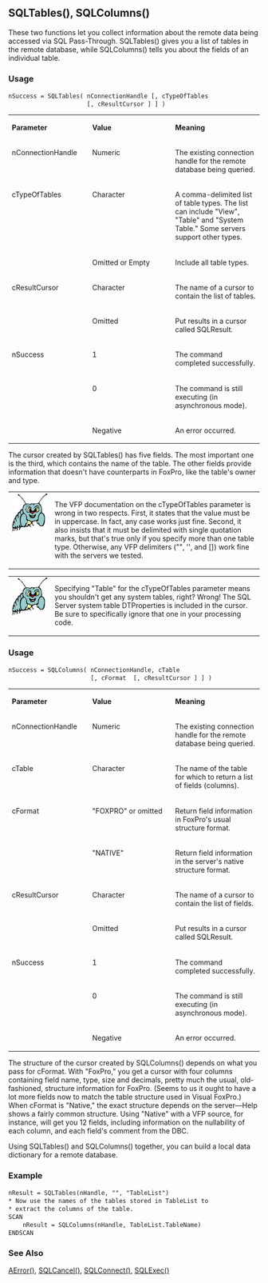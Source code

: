 ## SQLTables(), SQLColumns()

These two functions let you collect information about the remote data being accessed via SQL Pass-Through. SQLTables() gives you a list of tables in the remote database, while SQLColumns() tells you about the fields of an individual table.

### Usage

```foxpro
nSuccess = SQLTables( nConnectionHandle [, cTypeOfTables
                      [, cResultCursor ] ] )
```
<table>
<tr>
  <td width="32%" valign="top">
  <p><b>Parameter</b></p>
  </td>
  <td width=23% valign=top>
  <p><b>Value</b></p>
  </td>
  <td width=45% valign=top>
  <p><b>Meaning</b></p>
  </td>
 </tr>
<tr>
  <td width="32%" valign="top">
  <p>nConnectionHandle</p>
  </td>
  <td width=23% valign=top>
  <p>Numeric</p>
  </td>
  <td width=45% valign=top>
  <p>The existing connection handle for the remote database being queried.</p>
  </td>
 </tr>
<tr>
  <td width=32% rowspan=2 valign=top>
  <p>cTypeOfTables</p>
  </td>
  <td width=23% valign=top>
  <p>Character</p>
  </td>
  <td width=45% valign=top>
  <p>A comma-delimited list of table types. The list can include &quot;View&quot;, &quot;Table&quot; and &quot;System Table.&quot; Some servers support other types. </p>
  </td>
 </tr>
<tr>
  <td width=33% valign=top>
  <p>Omitted or Empty</p>
  </td>
  <td width=67% valign=top>
  <p>Include all table types.</p>
  </td>
 </tr>
<tr>
  <td width=32% rowspan=2 valign=top>
  <p>cResultCursor</p>
  </td>
  <td width=23% valign=top>
  <p>Character</p>
  </td>
  <td width=45% valign=top>
  <p>The name of a cursor to contain the list of tables.</p>
  </td>
 </tr>
<tr>
  <td width=33% valign=top>
  <p>Omitted</p>
  </td>
  <td width=67% valign=top>
  <p>Put results in a cursor called SQLResult.</p>
  </td>
 </tr>
<tr>
  <td width=32% rowspan=3 valign=top>
  <p>nSuccess</p>
  </td>
  <td width=23% valign=top>
  <p>1</p>
  </td>
  <td width=45% valign=top>
  <p>The command completed successfully.</p>
  </td>
 </tr>
<tr>
  <td width=33% valign=top>
  <p>0</p>
  </td>
  <td width=67% valign=top>
  <p>The command is still executing (in asynchronous mode).</p>
  </td>
 </tr>
<tr>
  <td width=33% valign=top>
  <p>Negative</p>
  </td>
  <td width=67% valign=top>
  <p>An error occurred.</p>
  </td>
 </tr>
</table>

The cursor created by SQLTables() has five fields. The most important one is the third, which contains the name of the table. The other fields provide information that doesn't have counterparts in FoxPro, like the table's owner and type.

<table>
<tr>
  <td width="17%" valign="top">
<img width="95" height="78" src="bug.gif">
  </td>
  <td width=83%>
  <p>The VFP documentation on the cTypeOfTables parameter is wrong in two respects. First, it states that the value must be in uppercase. In fact, any case works just fine. Second, it also insists that it must be delimited with single quotation marks, but that's true only if you specify more than one table type. Otherwise, any VFP delimiters (&quot;&quot;, '', and []) work fine with the servers we tested.</p>
  </td>
 </tr>
</table>

<table>
<tr>
  <td width="17%" valign="top">
<img width="95" height="77" src="bug.gif">
  </td>
  <td width=83%>
  <p>Specifying &quot;Table&quot; for the cTypeOfTables parameter means you shouldn't get any system tables, right? Wrong! The SQL Server system table DTProperties is included in the cursor. Be sure to specifically ignore that one in your processing code.</p>
  </td>
 </tr>
</table>

### Usage

```foxpro
nSuccess = SQLColumns( nConnectionHandle, cTable
                       [, cFormat  [, cResultCursor ] ] )
```
<table>
<tr>
  <td width="32%" valign="top">
  <p><b>Parameter</b></p>
  </td>
  <td width=23% valign=top>
  <p><b>Value</b></p>
  </td>
  <td width=45% valign=top>
  <p><b>Meaning</b></p>
  </td>
 </tr>
<tr>
  <td width="32%" valign="top">
  <p>nConnectionHandle</p>
  </td>
  <td width=23% valign=top>
  <p>Numeric</p>
  </td>
  <td width=45% valign=top>
  <p>The existing connection handle for the remote database being queried.</p>
  </td>
 </tr>
<tr>
  <td width="32%" valign="top">
  <p>cTable</p>
  </td>
  <td width=23% valign=top>
  <p>Character</p>
  </td>
  <td width=45% valign=top>
  <p>The name of the table for which to return a list of fields (columns).</p>
  </td>
 </tr>
<tr>
  <td width=32% rowspan=2 valign=top>
  <p>cFormat</p>
  </td>
  <td width=23% valign=top>
  <p>&quot;FOXPRO&quot; or omitted</p>
  </td>
  <td width=45% valign=top>
  <p>Return field information in FoxPro's usual structure format.</p>
  </td>
 </tr>
<tr>
  <td width=33% valign=top>
  <p>&quot;NATIVE&quot;</p>
  </td>
  <td width=67% valign=top>
  <p>Return field information in the server's native structure format.</p>
  </td>
 </tr>
<tr>
  <td width=32% rowspan=2 valign=top>
  <p>cResultCursor</p>
  </td>
  <td width=23% valign=top>
  <p>Character</p>
  </td>
  <td width=45% valign=top>
  <p>The name of a cursor to contain the list of fields.</p>
  </td>
 </tr>
<tr>
  <td width=33% valign=top>
  <p>Omitted</p>
  </td>
  <td width=67% valign=top>
  <p>Put results in a cursor called SQLResult.</p>
  </td>
 </tr>
<tr>
  <td width=32% rowspan=3 valign=top>
  <p>nSuccess</p>
  </td>
  <td width=23% valign=top>
  <p>1</p>
  </td>
  <td width=45% valign=top>
  <p>The command completed successfully.</p>
  </td>
 </tr>
<tr>
  <td width=33% valign=top>
  <p>0</p>
  </td>
  <td width=67% valign=top>
  <p>The command is still executing (in asynchronous mode).</p>
  </td>
 </tr>
<tr>
  <td width=33% valign=top>
  <p>Negative</p>
  </td>
  <td width=67% valign=top>
  <p>An error occurred.</p>
  </td>
 </tr>
</table>

The structure of the cursor created by SQLColumns() depends on what you pass for cFormat. With "FoxPro," you get a cursor with four columns containing field name, type, size and decimals, pretty much the usual, old-fashioned, structure information for FoxPro. (Seems to us it ought to have a lot more fields now to match the table structure used in Visual FoxPro.) When cFormat is "Native," the exact structure depends on the server&mdash;Help shows a fairly common structure. Using "Native" with a VFP source, for instance, will get you 12 fields, including information on the nullability of each column, and each field's comment from the DBC.

Using SQLTables() and SQLColumns() together, you can build a local data dictionary for a remote database.

### Example

```foxpro
nResult = SQLTables(nHandle, "", "TableList")
* Now use the names of the tables stored in TableList to
* extract the columns of the table.
SCAN
    nResult = SQLColumns(nHandle, TableList.TableName)
ENDSCAN
```
### See Also

[AError()](s4g285.md), [SQLCancel()](s4g403.md), [SQLConnect()](s4g400.md), [SQLExec()](s4g402.md)